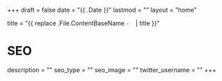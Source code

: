 +++
draft = false
date = "{{ .Date }}"
lastmod = ""
layout = "home"

title = "{{ replace .File.ContentBaseName `-` ` ` | title }}"

# SEO
description = ""
seo_type = ""
seo_image = ""
twitter_username = ""
+++